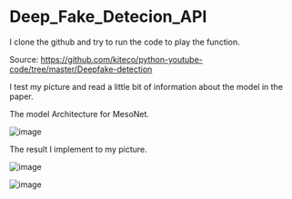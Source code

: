 # Deep_Fake_Detecion_API

I clone the github and try to run the code to play the function.

Source: https://github.com/kiteco/python-youtube-code/tree/master/Deepfake-detection  

I test my picture and read a little bit of information about the model in the paper.

The model Architecture for MesoNet.

![image](https://user-images.githubusercontent.com/76461262/141642624-62dc2b40-f635-4f5c-b1ce-dd4b184feacf.png)

The result I implement to my picture.

![image](https://user-images.githubusercontent.com/76461262/141642640-c884d8ee-eeef-4c51-9ea3-e56a97a5f67d.png)

![image](https://user-images.githubusercontent.com/76461262/141642645-e31b675a-90a7-4254-80e2-00c84454148f.png)


